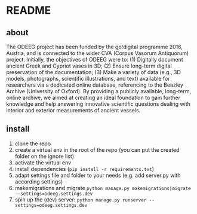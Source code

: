 # README

## about

The ODEEG project has been funded by the go!digital programme 2016, Austria, and is connected to the wider CVA (Corpus Vasorum Antiquorum) project. Initially, the objectives of ODEEG were to: (1) Digitally document ancient Greek and Cypriot vases in 3D; (2) Ensure long-term digital preservation of the documentation; (3) Make a variety of data (e.g., 3D models, photographs, scientific illustrations, and text) available for researchers via a dedicated online database, referencing to the Beazley Archive (University of Oxford). By providing a publicly available, long-term, online archive, we aimed at creating an ideal foundation to gain further knowledge and help answering innovative scientific questions dealing with interior and exterior measurements of ancient vessels.

## install

1. clone the repo
2. create a virtual env in the root of the repo (you can put the created folder on the ignore list)
3. activate the virtual env
4. install dependencies (`pip install -r requirements.txt`)
5. adapt settings file and folder to your needs (e.g. add server.py with according settings)
6. makemigrations and migrate `python manage.py makemigrations|migrate --settings=odeeg.settings.dev`
7. spin up the (dev) server: `python manage.py runserver --settings=odeeg.settings.dev`
